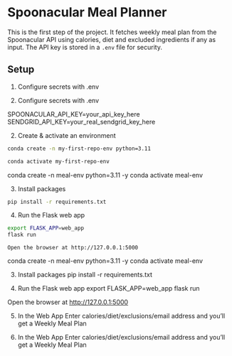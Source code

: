 # Spoonacular Meal Planner

This is the first step of the project.
It fetches weekly meal plan from the Spoonacular API using calories, diet and excluded ingredients if any as input.
The API key is stored in a `.env` file for security.

## Setup

1. Configure secrets with .env


1. Configure secrets with .env

SPOONACULAR_API_KEY=your_api_key_here
SENDGRID_API_KEY=your_real_sendgrid_key_here

2. Create & activate an environment

```sh
conda create -n my-first-repo-env python=3.11

conda activate my-first-repo-env
```
conda create -n meal-env python=3.11 -y
conda activate meal-env

3. Install packages
```sh
pip install -r requirements.txt
```
4. Run the Flask web app
```sh
export FLASK_APP=web_app
flask run
```
    Open the browser at http://127.0.0.1:5000

conda create -n meal-env python=3.11 -y
conda activate meal-env

3. Install packages
pip install -r requirements.txt

4. Run the Flask web app
export FLASK_APP=web_app
flask run

Open the browser at http://127.0.0.1:5000

5. In the Web App
Enter calories/diet/exclusions/email address and you’ll get a Weekly Meal Plan

5. In the Web App
Enter calories/diet/exclusions/email address and you’ll get a Weekly Meal Plan